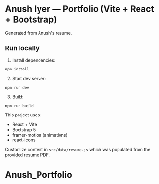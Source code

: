 # Anush Iyer — Portfolio (Vite + React + Bootstrap)

Generated from Anush's resume.

## Run locally

1. Install dependencies:
```bash
npm install
```

2. Start dev server:
```bash
npm run dev
```

3. Build:
```bash
npm run build
```

This project uses:
- React + Vite
- Bootstrap 5
- framer-motion (animations)
- react-icons

Customize content in `src/data/resume.js` which was populated from the provided resume PDF.
# Anush_Portfolio
